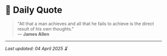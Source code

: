 # 📜 Daily Quote

> "All that a man achieves and all that he fails to achieve is the direct result of his own thoughts."  
> — **James Allen**

---

_Last updated: 04 April 2025 ⏳_
